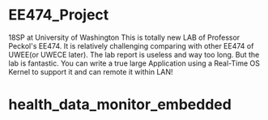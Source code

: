 # EE474_Project
18SP at University of Washington
This is totally new LAB of Professor Peckol's EE474.
It is relatively challenging comparing with other EE474 of UWEE(or UWECE later).
The lab report is useless and way too long. 
But the lab is fantastic. You can write a true large Application using a Real-Time OS Kernel to support it and can remote it within LAN!
# health_data_monitor_embedded
